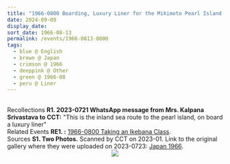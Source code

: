 ```yaml
---
title: "1966-0800 Boarding, Luxury Liner for the Mikimoto Pearl Island, Japan"
date: 2024-09-09
display_date: 
sort_date: 1966-08-13
permalink: /events/1966-0813-0800
tags:
  - blue @ English
  - brown @ Japan
  - crimson @ 1966
  - deeppink @ Other
  - green @ 1966-08
  - peru @ Liner
---
```


<br>

<wave-list>
  <list-title color="DarkSeaGreen" width="65"> Recollections</list-title>
  <list-item color="BlanchedAlmond"  width="280"><b>R1. 2023-0721 WhatsApp message from Mrs. Kalpana Srivastava to CCT:</b> "This is the inland sea route to the pearl island, on board a luxury liner"</list-item>
</wave-list>

<br>  

  <wave-list>
  <list-title color="DarkSeaGreen" width="75"> Related Events</list-title>
  <list-item color="BlanchedAlmond"  width="280"><b>RE1. :</b> <a href="https://seven-teams.github.io/events/1966-0812-0800">1966-0800 Taking an Ikebana Class</a>.</list-item>
</wave-list>  

<br>

<wave-list>
  <list-title color="DarkSeaGreen" width="40">Sources</list-title>
  <list-item color="BlanchedAlmond"  width="280"><b>S1. Two Photos.</b> Scanned by CCT on 2023-01. Link to the original gallery where they were uploaded on 2023-0723: <a href="https://eternalmoments.smugmug.com/Countries/Japan/1966/">Japan 1966</a>.</list-item>
</wave-list>

<div style="text-align: center"><img src="https://pub-bcc3cbe9b1e94ba1ac28915f7a3900fa.r2.dev/1966-0800-h_Boarding_Luxury_Liner_for_the_Mikimoto_Pearl_Island_Japan_02_(from_tif)_(Yogi_Mahajan_Collection).jpg" /></div>